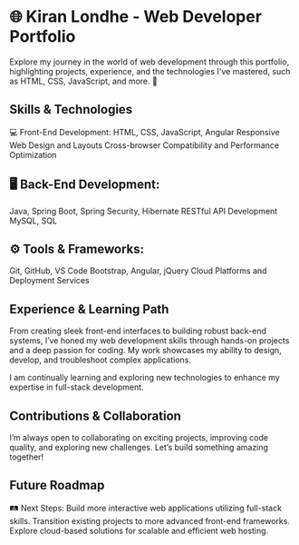 # 🌐 Kiran Londhe - Web Developer Portfolio

Explore my journey in the world of web development through this portfolio, highlighting projects, experience, and the technologies I've mastered, such as HTML, CSS, JavaScript, and more. 🎯

## Skills & Technologies

💻 Front-End Development:
HTML, CSS, JavaScript, Angular
Responsive Web Design and Layouts
Cross-browser Compatibility and Performance Optimization

## 🖥️ Back-End Development:
Java, Spring Boot, Spring Security, Hibernate
RESTful API Development
MySQL, SQL

## ⚙️ Tools & Frameworks:
Git, GitHub, VS Code
Bootstrap, Angular, jQuery
Cloud Platforms and Deployment Services

## Experience & Learning Path
From creating sleek front-end interfaces to building robust back-end systems, I’ve honed my web development skills through hands-on projects and a deep passion for coding. My work showcases my ability to design, develop, and troubleshoot complex applications.

I am continually learning and exploring new technologies to enhance my expertise in full-stack development.

## Contributions & Collaboration

I’m always open to collaborating on exciting projects, improving code quality, and exploring new challenges. Let’s build something amazing together!

## Future Roadmap
🛤️ Next Steps:
Build more interactive web applications utilizing full-stack skills.
Transition existing projects to more advanced front-end frameworks.
Explore cloud-based solutions for scalable and efficient web hosting.
